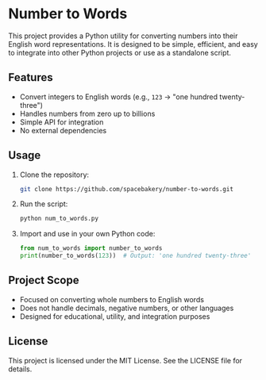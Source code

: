 # Number to Words

This project provides a Python utility for converting numbers into their English word representations. It is designed to be simple, efficient, and easy to integrate into other Python projects or use as a standalone script.

## Features
- Convert integers to English words (e.g., `123` → "one hundred twenty-three")
- Handles numbers from zero up to billions
- Simple API for integration
- No external dependencies

## Usage
1. Clone the repository:
	```bash
	git clone https://github.com/spacebakery/number-to-words.git
	```
2. Run the script:
	```bash
	python num_to_words.py
	```
3. Import and use in your own Python code:
	```python
	from num_to_words import number_to_words
	print(number_to_words(123))  # Output: 'one hundred twenty-three'
	```

## Project Scope
- Focused on converting whole numbers to English words
- Does not handle decimals, negative numbers, or other languages
- Designed for educational, utility, and integration purposes

## License
This project is licensed under the MIT License. See the LICENSE file for details.
